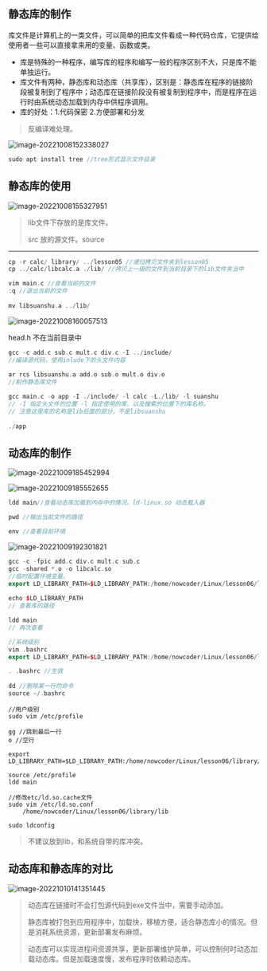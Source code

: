 ## 静态库的制作

库文件是计算机上的一类文件，可以简单的把库文件看成一种代码仓库，它提供给使用者一些可以直接拿来用的变量、函数或类。

- 库是特殊的一种程序，编写库的程序和编写一般的程序区别不大，只是库不能单独运行。 
- 库文件有两种，静态库和动态库（共享库），区别是：静态库在程序的链接阶段被复制到了程序中；动态库在链接阶段没有被复制到程序中，而是程序在运行时由系统动态加载到内存中供程序调用。
- 库的好处：1.代码保密 2.方便部署和分发

> 反编译难处理。

![image-20221008152338027](http://pic.shixiaocaia.fun/202210081523193.png)

```cpp
sudo apt install tree //tree形式显示文件目录
```

## 静态库的使用

![image-20221008155327951](http://pic.shixiaocaia.fun/202210081553949.png)

> lib文件下存放的是库文件。
>
> src 放的源文件。source

---
```cpp
cp -r calc/ library/ ../lesson05 //递归拷贝文件夹到lesson05
cp ../calc/libcalc.a ./lib/ //拷贝上一级的文件到当前目录下的lib文件夹当中

vim main.c //查看当前的文件
:q //退出当前的文件
    
mv libsuanshu.a ../lib/
```

<img src="http://pic.shixiaocaia.fun/202210081600515.png" alt="image-20221008160057513"/>

head.h 不在当前目录中

```cpp
gcc -c add.c sub.c mult.c div.c -I ../include/
//编译源代码，使用inlude下的头文件内容
    
ar rcs libsuanshu.a add.o sub.o mult.o div.o 
//制作静态库文件

gcc main.c -o app -I ./include/ -l calc -L./lib/ -l suanshu
// -I 指定头文件的位置 -l 指定使用的库，以及搜索的位置下的库名称。
// 注意这里库的名称是lib后面的部分，不是libsuanshu
    
./app
```



## 动态库的制作

![image-20221009185452994](http://pic.shixiaocaia.fun/202210100746708.png)

![image-20221009185552655](http://pic.shixiaocaia.fun/202210100747941.png)

```cpp
ldd main//查看动态库加载到内存中的情况。ld-linux.so 动态载入器

pwd //输出当前文件的路径

env //查看目前环境
```

![image-20221009192301821](http://pic.shixiaocaia.fun/202210100747547.png)

```cpp
gcc -c -fpic add.c div.c mult.c sub.c
gcc -shared *.o -o libcalc.so    
//临时配置环境变量。
export LD_LIBRARY_PATH=$LD_LIBRARY_PATH:/home/nowcoder/Linux/lesson06/library/lib
    
echo $LD_LIBRARY_PATH
// 查看库的路径

ldd main
// 再次查看
```

```cpp
//系统级别
vim .bashrc
export LD_LIBRARY_PATH=$LD_LIBRARY_PATH:/home/nowcoder/Linux/lesson06/library/lib

. .bashrc //生效
 
dd //删除某一行的命令
source ~/.bashrc
```

```shell
//用户级别
sudo vim /etc/profile

gg //跳到最后一行
o //空行
    
export LD_LIBRARY_PATH=$LD_LIBRARY_PATH:/home/nowcoder/Linux/lesson06/library/lib

source /etc/profile
ldd main
```

```shell
//修改etc/ld.so.cache文件
sudo vim /etc/ld.so.conf
    /home/nowcoder/Linux/lesson06/library/lib

sudo ldconfig
```

> 不建议放到lib，和系统自带的库冲突。

## 动态库和静态库的对比

![image-20221010141351445](http://pic.shixiaocaia.fun/202210101414325.png)

> 动态库在链接时不会打包源代码到exe文件当中，需要手动添加。
>
> 静态库被打包到应用程序中，加载快，移植方便，适合静态库小的情况。但是消耗系统资源，更新部署发布麻烦。
>
> 动态库可以实现进程间资源共享，更新部署维护简单，可以控制何时动态加载动态库。但是加载速度慢，发布程序时依赖动态库。


